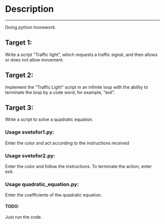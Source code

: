 # Description
__________________
Doing python homework.

## Target 1:

Write a script "Traffic light", which requests a traffic signal, and then allows or does not allow movement.

## Target 2:

Implement the "Traffic Light" script in an infinite loop with the ability to terminate the loop by a code word, for example, “exit”.

## Target 3:

Write a script to solve a quadratic equation.

### Usage svetofor1.py:

Enter the color and act according to the instructions received

### Usage svetofor2.py:

Enter the color and follow the instructions. To terminate the action, enter exit.

### Usage quadratic_equation.py:

Enter the coefficients of the quadratic equation.


#### TODO:

Just run the code.


